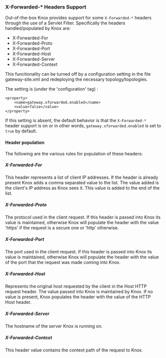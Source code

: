 <!---
   Licensed to the Apache Software Foundation (ASF) under one or more
   contributor license agreements.  See the NOTICE file distributed with
   this work for additional information regarding copyright ownership.
   The ASF licenses this file to You under the Apache License, Version 2.0
   (the "License"); you may not use this file except in compliance with
   the License.  You may obtain a copy of the License at

       https://www.apache.org/licenses/LICENSE-2.0

   Unless required by applicable law or agreed to in writing, software
   distributed under the License is distributed on an "AS IS" BASIS,
   WITHOUT WARRANTIES OR CONDITIONS OF ANY KIND, either express or implied.
   See the License for the specific language governing permissions and
   limitations under the License.
--->

### X-Forwarded-* Headers Support ###
Out-of-the-box Knox provides support for some `X-Forwarded-*` headers through the use of a Servlet Filter. Specifically the
headers handled/populated by Knox are:

* X-Forwarded-For
* X-Forwarded-Proto
* X-Forwarded-Port
* X-Forwarded-Host
* X-Forwarded-Server
* X-Forwarded-Context

This functionality can be turned off by a configuration setting in the file gateway-site.xml and redeploying the
necessary topology/topologies.

The setting is (under the 'configuration' tag) :

    <property>
        <name>gateway.xforwarded.enabled</name>
        <value>false</value>
    </property>

If this setting is absent, the default behavior is that the `X-Forwarded-*` header support is on or in other words,
`gateway.xforwarded.enabled` is set to `true` by default.


#### Header population ####

The following are the various rules for population of these headers:

##### X-Forwarded-For #####

This header represents a list of client IP addresses. If the header is already present Knox adds a comma separated value
to the list. The value added is the client's IP address as Knox sees it. This value is added to the end of the list.

##### X-Forwarded-Proto #####

The protocol used in the client request. If this header is passed into Knox its value is maintained, otherwise Knox will
populate the header with the value 'https' if the request is a secure one or 'http' otherwise.

##### X-Forwarded-Port #####

The port used in the client request. If this header is passed into Knox its value is maintained, otherwise Knox will
populate the header with the value of the port that the request was made coming into Knox.

##### X-Forwarded-Host #####

Represents the original host requested by the client in the Host HTTP request header. The value passed into Knox is maintained
by Knox. If no value is present, Knox populates the header with the value of the HTTP Host header.

##### X-Forwarded-Server #####

The hostname of the server Knox is running on.

##### X-Forwarded-Context #####

This header value contains the context path of the request to Knox.



